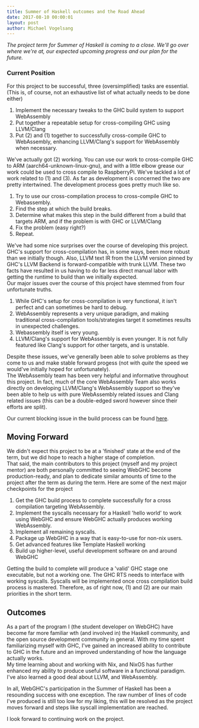 ```yaml
---
title: Summer of Haskell outcomes and the Road Ahead
date: 2017-08-10 00:00:01
layout: post
author: Michael Vogelsang
---
```


_The project term for Summer of Haskell is coming to a close. We'll go over where we're at, our expected upcoming progress and our plan for the future._ 

### Current Position
For this project to be successful, three (oversimplified) tasks are essential. (This is, of course, not an exhaustive list of what actually needs to be done either)

1. Implement the necessary tweaks to the GHC build system to support WebAssembly
2. Put together a repeatable setup for cross-compiling GHC using LLVM/Clang
3. Put (2) and (1) together to successfully cross-compile GHC to WebAssembly, enhancing LLVM/Clang's support for WebAssembly when necessary. 

We've actually got (2) working. You can use our work to cross-compile GHC to ARM (aarch64-unknown-linux-gnu), and with a little elbow grease our work could be used to cross compile to RaspberryPi.
We've tackled a lot of work related to (1) and (3). As far as development is concerned the two are pretty intertwined. The development process goes pretty much like so.

1. Try to use our cross-compilation process to cross-compile GHC to Webassembly.
2. Find the step at which the build breaks.
3. Determine what makes this step in the build different from a build that targets ARM, and if the problem is with GHC or LLVM/Clang
4. Fix the problem (easy right?)
5. Repeat.

We've had some nice surprises over the course of developing this project. GHC's support for cross-compilation has, in some ways, been more robust than we initially though. Also, LLVM text IR from the LLVM version pinned by GHC's LLVM Backend is forward-compatible with trunk LLVM. These two facts have resulted in us having to do far less direct manual labor with getting the runtime to build than we initially expected.  
Our major issues over the course of this project have stemmed from four unfortunate truths. 
1. While GHC's setup for cross-compilation is very functional, it isn't perfect and can sometimes be hard to debug.
2. WebAssembly represents a very unique paradigm, and making traditional cross-compilation tools/strategies target it sometimes results in unexpected challenges.
3. Webassembly itself is very young.
4. LLVM/Clang's support for WebAssembly is even younger. It is not fully featured like Clang's support for other targets, and is unstable.

Despite these issues, we've generally been able to solve problems as they come to us and make stable forward progess (not with _quite_ the speed we would've initially hoped for unfortunately).  
The WebAssembly team has been very helpful and informative throughout this project. In fact, much of the core WebAssembly Team also works directly on developing LLVM/Clang's WebAssembly support so they've been able to help us with pure WebAssembly related issues and Clang related issues (this can be a double-edged sword however since their efforts are split). 

Our current blocking issue in the build process can be found [here](https://bugs.llvm.org/show_bug.cgi?id=34544).

## Moving Forward
We didn't expect this project to be at a 'finished' state at the end of the term, but we did hope to reach a higher stage of completion.   
That said, the main contributors to this project (myself and my project mentor) are both personally committed to seeing WebGHC become production-ready, and plan to dedicate similar amounts of time to the project after the term as during the term. 
Here are some of the next major checkpoints for the project
1. Get the GHC build process to complete successfully for a cross compilation targeting WebAssembly.
2. Implement the syscalls necessary for a Haskell 'hello world' to work using WebGHC and ensure WebGHC actually produces working WebAssembly.
3. Implement all remaining syscalls.
4. Package up WebGHC in a way that is easy-to-use for non-nix users.
5. Get advanced features like Template Haskell working
6. Build up higher-level, useful development software on and around WebGHC

Getting the build to complete will produce a 'valid' GHC stage one executable, but not a working one. The GHC RTS needs to interface with working syscalls. Syscalls will be implemented once cross compilation build process is mastered. Therefore, as of right now, (1) and (2) are our main priorities in the short term. 

## Outcomes
As a part of the program I (the student developer on WebGHC) have become far more familiar wth (and involved in) the Haskell community, and the open source development community in general. With my time spent familiarizing myself with GHC, I've gained an increased ability to contribute to GHC in the future and an improved understanding of how the language actually works.  
My time learning about and working with Nix, and NixOS has further enhanced my ability to produce useful software in a functional paradigm. I've also learned a good deal about LLVM, and WebAssembly.

In all, WebGHC's participation in the Summer of Haskell has been a resounding success with one exception. The raw number of lines of code I've produced is still too low for my liking, this will be resolved as the project moves forward and steps like syscall implementation are reached.  

I look forward to continuing work on the project.
